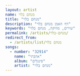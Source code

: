 ```yaml
---
layout: artist
name: מנחם בלוי
title: "מנחם בלוי"
description: "דף האמן מנחם בלוי"
keywords: "שירים, מוזיקה, מנחם בלוי"
permalink: /artists/מנחם-בלוי/
redirect_from:
  - /artists/list/מנחם בלוי
songs:
  - number: "32914"
    name: "אהבתי"
    album: "סינגלים"
    artist: "מנחם בלוי"
---
```


